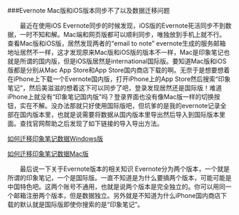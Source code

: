 ###Evernote Mac版和iOS版本同步不了以及数据迁移问题

&emsp;&emsp;最近在使用iOS Evernote同步的时候发现，iOS版的Evernote死活同步不到数据，一时不知和解。Mac端和网页版都可以顺利同步，唯独放到手机上就不行。查看Mac版和iOS版，居然发现两者的“email to note” evernote生成的服务邮箱地址居然不一样，这才发现原来Mac版和iOS版的版本不一样，Mac是印象笔记也就是所谓的国内版，但是iOS版居然是international国际版。要知道Mac版和iOS版都是分别从Mac App Store和App Store国内商店下载的啊。无奈于是想要想着在iPhone上下载一个Evernote国内版，打开iPhone上的App Store然后搜索“印象笔记”，然后美滋滋的想着这下可以同步了吧，登录发现居然还是国际版！难道iPhone上就没有“印象笔记国内版”吗？登录界面也没有像Mac版一样的切换按钮，实在不解。没办法那就只好使用国际版吧，但坑爹的是我的evernote记录全部在国内版本里，也就是说需要将数据从国内版本里导出然后导入到国际版本里面。查找官网帮助之后发现了如下链接的导入导出方法。
  
  [如何迁移印象笔记数据Windows版](http://blog.yinxiang.com/blog/2012/05/16/export-to-yx-windows/)
  
  [如何迁移印象笔记数据Mac版](http://blog.yinxiang.com/blog/2012/05/18/export-to-yx-mac/)
  
&emsp;&emsp;最后说一下关于Evernote版本的相关知识
Evernote分为两个版本，一个就是所谓的印象笔记，一个是国际版。一直不知道是为什么要搞两个版本，可能可能是中国特色吧。这两个账号不通用，也就是说两个版本是完全独立的。你可以用同一个邮箱注册两个版本，但是数据独立。另外就是不知道为什么iPhone国内商店下载的默认就是国际版即使你搜索的是“印象笔记”。